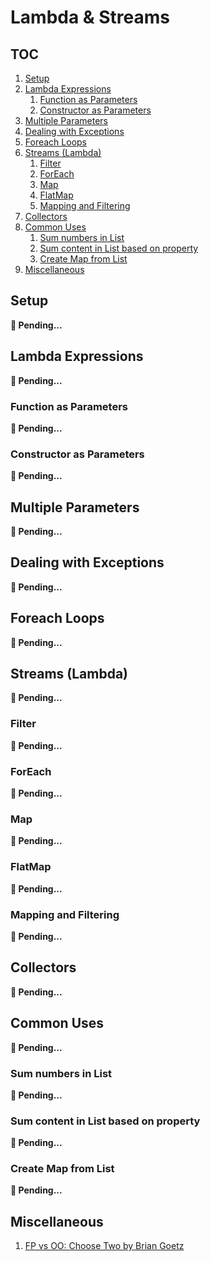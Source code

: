 # Lambda & Streams

## TOC

1. [Setup](#setup)
1. [Lambda Expressions](#lambda-expressions)
    1. [Function as Parameters](#function-as-parameters)
    1. [Constructor as Parameters](#constructor-as-parameters)
1. [Multiple Parameters](#multiple-parameters)
1. [Dealing with Exceptions](#dealing-with-exceptions)
1. [Foreach Loops](#foreach-loops)
1. [Streams (Lambda)](#streams-lambda)
    1. [Filter](#filter)
    1. [ForEach](#foreach)
    1. [Map](#map)
    1. [FlatMap](#flatmap)
    1. [Mapping and Filtering](#mapping-and-filtering)
1. [Collectors](#collectors)
1. [Common Uses](#common-uses)
    1. [Sum numbers in List](#sum-numbers-in-list)
    1. [Sum content in List based on property](#sum-content-in-list-based-on-property)
    1. [Create Map from List](#create-map-from-list)
1. [Miscellaneous](#miscellaneous)

## Setup

**🚧 Pending...**

## Lambda Expressions

**🚧 Pending...**

### Function as Parameters

**🚧 Pending...**

### Constructor as Parameters

**🚧 Pending...**

## Multiple Parameters

**🚧 Pending...**

## Dealing with Exceptions

**🚧 Pending...**

## Foreach Loops

**🚧 Pending...**

## Streams (Lambda)

**🚧 Pending...**

### Filter

**🚧 Pending...**

### ForEach

**🚧 Pending...**

### Map

**🚧 Pending...**

### FlatMap

**🚧 Pending...**

### Mapping and Filtering

**🚧 Pending...**

## Collectors

**🚧 Pending...**

## Common Uses

**🚧 Pending...**

### Sum numbers in List

**🚧 Pending...**

### Sum content in List based on property

**🚧 Pending...**

### Create Map from List

**🚧 Pending...**

## Miscellaneous

1. [FP vs OO: Choose Two by Brian Goetz](https://www.youtube.com/watch?v=8GWZE2Y2O9E)
